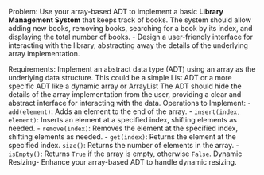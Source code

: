 Problem:
Use your array-based ADT to implement a basic **Library Management System** that keeps track of books. The system should allow adding new books, removing books, searching for a book by its index, and displaying the total number of books. - Design a user-friendly interface for interacting with the library, abstracting away the details of the underlying array implementation.

Requirements:
Implement an abstract data type (ADT) using an array as the underlying data structure. This could be a simple List ADT or a more specific ADT like a dynamic array or  ArrayList 
 The ADT should hide the details of the array implementation from the user, providing a clear and abstract interface for interacting with the data. 
Operations to Implement: -
 `add(element)`: Adds an element to the end of the array. - 
`insert(index, element)`: Inserts an element at a specified index, shifting elements as needed. - `remove(index)`: Removes the element at the specified index, shifting elements as needed. - `get(index)`: Returns the element at the specified index. 
`size()`: Returns the number of elements in the array. - 
`isEmpty()`: Returns `True` if the array is empty, otherwise `False`. 
Dynamic Resizing- Enhance your array-based ADT to handle dynamic resizing. 
